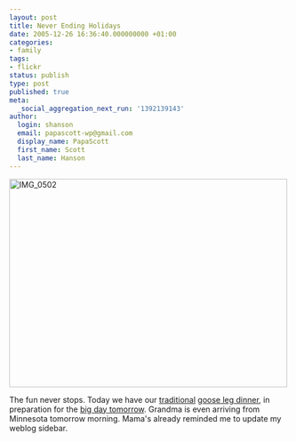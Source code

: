 ```yaml
---
layout: post
title: Never Ending Holidays
date: 2005-12-26 16:36:40.000000000 +01:00
categories:
- family
tags:
- flickr
status: publish
type: post
published: true
meta:
  _social_aggregation_next_run: '1392139143'
author:
  login: shanson
  email: papascott-wp@gmail.com
  display_name: PapaScott
  first_name: Scott
  last_name: Hanson
---
```

<p><a href="http://www.flickr.com/photos/papascott/77662895/" title="Photo Sharing"><img src="http://static.flickr.com/42/77662895_157b2cdf29.jpg" width="500" height="375" alt="IMG_0502" /></a></p>
<p>The fun never stops. Today we have our <a href="http://www.papascott.de/archives/1999/12/30/" title="PapaScott &raquo; 1999 &raquo; December &raquo; 30">traditional</a> <a href="http://www.papascott.de/archives/2003/12/26/goose-dinner/" title="PapaScott &raquo; Blog Archive &raquo; Goose Dinner">goose leg dinner</a>, in preparation for the <a href="http://www.papascott.de/archives/1999/12/27/christopher-ryan-hanson/" title="PapaScott &raquo; Blog Archive &raquo; Christopher Ryan Hanson">big day tomorrow</a>. Grandma is even arriving from Minnesota tomorrow morning. Mama's already reminded me to update my weblog sidebar.</p>
